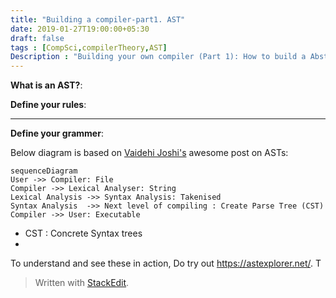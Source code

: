 ```yaml
---
title: "Building a compiler-part1. AST"
date: 2019-01-27T19:00:00+05:30
draft: false
tags : [CompSci,compilerTheory,AST]
Description : "Building your own compiler (Part 1): How to build a Abstract Syntax Tree"
---  
```

**What is an AST?**:


**Define your rules**:  

---  
**Define your grammer**:  

Below diagram is based on [Vaidehi Joshi's](https://medium.com/basecs/leveling-up-ones-parsing-game-with-asts-d7a6fc2400ff) awesome post on ASTs:

```mermaid
sequenceDiagram
User ->> Compiler: File  
Compiler ->> Lexical Analyser: String  
Lexical Analysis ->> Syntax Analysis: Takenised   
Syntax Analysis  ->> Next level of compiling : Create Parse Tree (CST) 
Compiler ->> User: Executable
```
* CST : Concrete Syntax trees
* 

To understand and see these in action, Do try out <https://astexplorer.net/>. T
> Written with [StackEdit](https://stackedit.io/).
<!--stackedit_data:
eyJoaXN0b3J5IjpbODU3NjgyNjEsLTE2MjMyNTQzNjEsMTUxMz
cyMDc1OSwxNTg1MjY3MTQ0LDgzMTc3MjMwXX0=
-->
